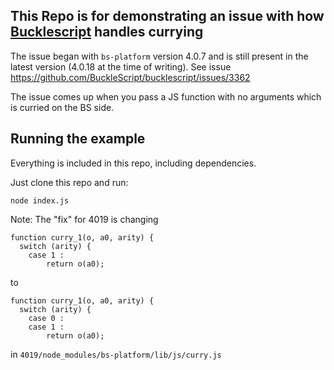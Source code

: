 This Repo is for demonstrating an issue with how [Bucklescript](https://github.com/BuckleScript/bucklescript) handles currying
---

The issue began with `bs-platform` version 4.0.7 and is still present in the latest version (4.0.18 at the time of writing).
See issue https://github.com/BuckleScript/bucklescript/issues/3362

The issue comes up when you pass a JS function with no arguments which is curried on the BS side. 

## Running the example

Everything is included in this repo, including dependencies.

Just clone this repo and run:

`node index.js`


Note: The "fix" for 4019 is changing

```JS
function curry_1(o, a0, arity) {
  switch (arity) {
    case 1 : 
        return o(a0);
```

to

```JS
function curry_1(o, a0, arity) {
  switch (arity) {
    case 0 :
    case 1 : 
        return o(a0);
```

in `4019/node_modules/bs-platform/lib/js/curry.js`